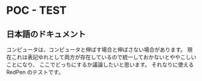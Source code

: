 # POC - TEST
## 日本語のドキュメント

コンピュータは、コンピュータと伸ばす場合と伸ばさない場合があります。
現在これは表記ゆれとして両方が存在しているので統一しておかないとややこしいことになり、
ここでどっちにするか議論したいと思います。
それなりに使える RedPen のテストです。
